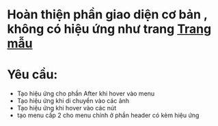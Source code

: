 # Hoàn thiện phần giao diện cơ bản , không có hiệu ứng như trang [Trang mẫu](https://www.w3schools.com/w3css/tryw3css_templates_startup.htm#home)
# Yêu cầu:
- Tạo hiệu ứng cho phần After khi hover vào menu    
- Tạo hiệu ứng khi di chuyển vào các ảnh
- Tạo hiệu ứng khi hover vào các nút
- tạo  menu cấp 2 cho menu chính ở phần header có kèm hiệu ứng
